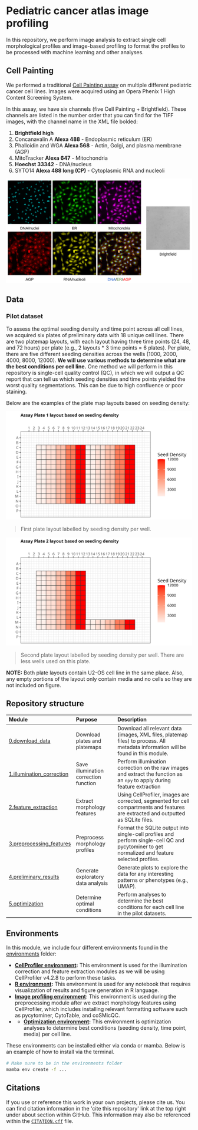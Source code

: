 # Pediatric cancer atlas image profiling

In this repository, we perform image analysis to extract single cell morphological profiles and image-based profiling to format the profiles to be processed with machine learning and other analyses.

## Cell Painting

We performed a traditional [Cell Painting assay](https://www.nature.com/articles/nprot.2016.105) on multiple different pediatric cancer cell lines.
Images were acquired using an Opera Phenix 1 High Content Screening System.

In this assay, we have six channels (five Cell Painting + Brightfield). 
These channels are listed in the number order that you can find for the TIFF images, with the channel name in the XML file bolded:

1. **Brightfield high**
2. Concanavalin A **Alexa 488** - Endoplasmic reticulum (ER)
3. Phalloidin and WGA **Alexa 568** - Actin, Golgi, and plasma membrane (AGP)
4. MitoTracker **Alexa 647** - Mitochondria
5. **Hoechst 33342** - DNA/nucleus
6. SYTO14 **Alexa 488 long (CP)** - Cytoplasmic RNA and nucleoli 

![Example Cell Painting](./examples/cell_painting_alsf.png)

## Data

### Pilot dataset

To assess the optimal seeding density and time point across all cell lines, we acquired six plates of preliminary data with 18 unique cell lines.
There are two platemap layouts, with each layout having three time points (24, 48, and 72 hours) per plate (e.g., 2 layouts * 3 time points = 6 plates).
Per plate, there are five different seeding densities across the wells (1000, 2000, 4000, 8000, 12000).
**We will use various methods to determine what are the best conditions per cell line.**
One method we will perform in this repository is single-cell quality control (QC), in which we will output a QC report that can tell us which seeding densities and time points yielded the worst quality segmentations.
This can be due to high confluence or poor staining.

Below are the examples of the plate map layouts based on seeding density:

![Assay Plate 1 layout](./0.download_data/metadata/platemap_figures/Assay_Plate1_platemap_figure_seeding_density.png)

> First plate layout labelled by seeding density per well.

![Assay Plate 2 layout](./0.download_data/metadata/platemap_figures/Assay_Plate2_platemap_figure_seeding_density.png)

> Second plate layout labelled by seeding density per well. There are less wells used on this plate.

**NOTE:** Both plate layouts contain U2-OS cell line in the same place. Also, any empty portions of the layout only contain media and no cells so they are not included on figure.

## Repository structure

| Module                                                    | Purpose                               | Description                                                                                                                                    |
| :-------------------------------------------------------- | :------------------------------------ | :--------------------------------------------------------------------------------------------------------------------------------------------- |
| [0.download_data](./0.download_data/)                     | Download plates and platemaps         | Download all relevant data (images, XML files, platemap files) to process. All metadata information will be found in this module.              |
| [1.illumination_correction](./1.illumination_correction/) | Save illumination correction function | Perform illumination correction on the raw images and extract the function as an `npy` to apply during feature extraction                      |
| [2.feature_extraction](./2.feature_extraction/)           | Extract morphology features           | Using CellProfiler, images are corrected, segmented for cell compartments and  features are extracted and outputted as SQLite files.           |
| [3.preprocessing_features](./3.preprocessing_features/)   | Preprocess morphology profiles        | Format the SQLite output into single-cell profiles and perform single-cell QC and pycytominer to get normalized and feature selected profiles. |
| [4.preliminary_results](./4.preliminary_results/)         | Generate exploratory data analysis    | Generate plots to explore the data for any interesting patterns or phenotypes (e.g., UMAP).                                                    |
| [5.optimization](./5.optimization/)                       | Determine optimal conditions          | Perform analyses to determine the best conditions for each cell line in the pilot datasets.                                                    |

## Environments

In this module, we include four different environments found in the [environments](./environments/) folder:

- **[CellProfiler environment](./cellprofiler_env.yml):** This environment is used for the illumination correction and feature extraction modules as we will be using CellProfiler v4.2.8 to perform these tasks.
- **[R environment](./r_environment.yml):** This environment is used for any notebook that requires visualization of results and figure generation in R language.
- **[Image profiling environment](./preprocessing_env.yml)**: This environment is used during the preprocessing module after we extract morphology features using CellProfiler, which includes installing relevant formatting software such as pycytominer, CytoTable, and coSMicQC.
- - **[Optimization environment](./r_environment.yml):** This environment is optimization analyses to determine best conditions (seeding density, time point, media) per cell line.

These environments can be installed either via conda or mamba.
Below is an example of how to install via the terminal.

```bash
# Make sure to be in the environments folder
mamba env create -f ...
```

## Citations

If you use or reference this work in your own projects, please cite us.
You can find citation information in the 'cite this repository' link at the top right under about section within GitHub.
This information may also be referenced within the [`CITATION.cff`](CITATION.cff) file.

